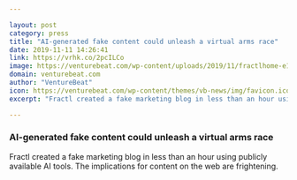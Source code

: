 ```yaml
---

layout: post
category: press
title: "AI-generated fake content could unleash a virtual arms race"
date: 2019-11-11 14:26:41
link: https://vrhk.co/2pcILCo
image: https://venturebeat.com/wp-content/uploads/2019/11/fractlhome-e1572944533608.png?w=1200&strip=all
domain: venturebeat.com
author: "VentureBeat"
icon: https://venturebeat.com/wp-content/themes/vb-news/img/favicon.ico
excerpt: "Fractl created a fake marketing blog in less than an hour using publicly available AI tools. The implications for content on the web are frightening."

---
```


### AI-generated fake content could unleash a virtual arms race

Fractl created a fake marketing blog in less than an hour using publicly available AI tools. The implications for content on the web are frightening.